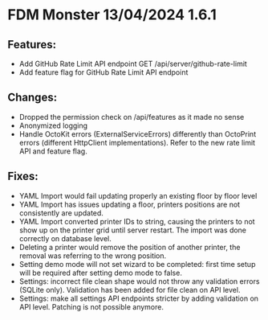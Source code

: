 # FDM Monster 13/04/2024 1.6.1

## Features:

- Add GitHub Rate Limit API endpoint GET /api/server/github-rate-limit
- Add feature flag for GitHub Rate Limit API endpoint

## Changes:

- Dropped the permission check on /api/features as it made no sense
- Anonymized logging
- Handle OctoKit errors (ExternalServiceErrors) differently than OctoPrint errors (different HttpClient implementations). Refer to the new rate limit API and feature flag.

## Fixes:

- YAML Import would fail updating properly an existing floor by floor level
- YAML Import has issues updating a floor, printers positions are not consistently are updated.
- YAML Import converted printer IDs to string, causing the printers to not show up on the printer grid until server restart. The import was done correctly on database level.
- Deleting a printer would remove the position of another printer, the removal was referring to the wrong position.
- Setting demo mode will not set wizard to be completed: first time setup will be required after setting demo mode to false.
- Settings: incorrect file clean shape would not throw any validation errors (SQLite only). Validation has been added for file clean on API level.
- Settings: make all settings API endpoints stricter by adding validation on API level. Patching is not possible anymore.
